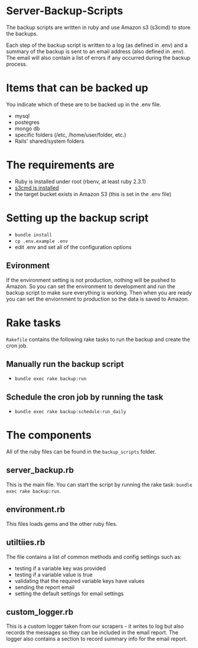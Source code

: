 # Server-Backup-Scripts
The backup scripts are written in ruby and use Amazon s3 (s3cmd) to store the backups.

Each step of the backup script is written to a log (as defined in .env) and a summary of the backup is sent to an email address (also defined in .env). The email will also contain a list of errors if any occurred during the backup process.

# Items that can be backed up
You indicate which of these are to be backed up in the .env file.
* mysql
* postegres
* mongo db
* specific folders (/etc, /home/user/folder, etc.)
* Rails' shared/system folders


# The requirements are
* Ruby is installed under root (rbenv, at least ruby 2.3.1)
* [s3cmd is installed](http://tecadmin.net/install-s3cmd-manage-amazon-s3-buckets/) 
* the target bucket exists in Amazon S3 (this is set in the .env file)

# Setting up the backup script
* `bundle install`
* `cp .env.example .env`
* edit .env and set all of the configuration options

## Evironment
If the environment setting is not production, nothing will be pushed to Amazon. So you can set the environment to development and run the backup script to make sure everything is working. Then when you are ready you can set the enviornment to production so the data is saved to Amazon.

# Rake tasks
`Rakefile` contains the following rake tasks to run the backup and create the cron job.

## Manually run the backup script
* `bundle exec rake backup:run`

## Schedule the cron job by running the task
* `bundle exec rake backup:schedule:run_daily`

# The components
All of the ruby files can be found in the `backup_scripts` folder.

## server_backup.rb
This is the main file. You can start the script by running the rake task: `bundle exec rake backup:run`.

## environment.rb
This files loads gems and the other ruby files.

## utiltiies.rb
The file contains a list of common methods and config settings such as:
* testing if a variable key was provided
* testing if a variable value is true
* validating that the required variable keys have values
* sending the report email
* setting the default settings for email settings

## custom_logger.rb
This is a custom logger taken from our scrapers - it writes to log but also records the messages so they can be included in the email report. The logger also contains a section to record summary info for the email report.


